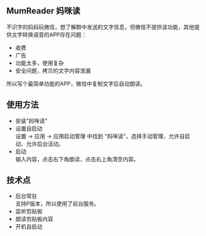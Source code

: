 ## MumReader 妈咪读
不识字的妈妈玩微信，想了解群中发送的文字信息，但微信不提供该功能，其他提供文字转换语音的APP存在问题：
- 收费
- 广告
- 功能太多，使用复杂
- 安全问题，拷贝的文字内容泄漏

所以写个最简单功能的APP，微信中复制文字后自动朗读。     

## 使用方法
- 安装"妈咪读"
- 设置自启动     
设置 -> 应用 -> 应用启动管理 中找到 "妈咪读"，选择手动管理，允许自启动、允许后台活动。
- 启动   
输入内容，点击右下角朗读，点击右上角清空内容。


## 技术点
- 后台常驻   
支持P版本，所以使用了前台服务。
- 监听剪贴板
- 朗读剪贴板内容
- 开机自启动
